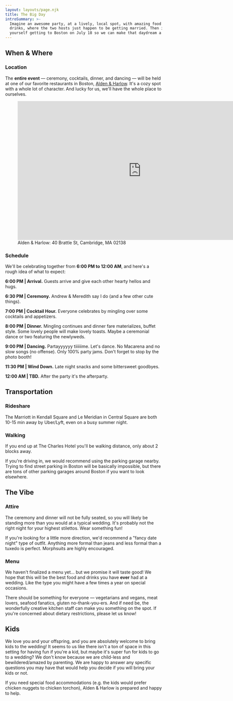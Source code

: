 ```yaml
---
layout: layouts/page.njk
title: The Big Day
introSummary: >-
  Imagine an awesome party, at a lively, local spot, with amazing food and
  drinks, where the two hosts just happen to be getting married. Then imagine
  yourself getting to Boston on July 18 so we can make that daydream a reality.
---
```

## When & Where

### Location

The **entire event** — ceremony, cocktails, dinner, and dancing — will be held at one of our favorite restaurants in Boston, [Alden & Harlow](http://www.aldenharlow.com). It's a cozy spot with a whole lot of character. And lucky for us, we'll have the whole place to ourselves. 

<figure>
    <iframe src="https://www.google.com/maps/embed?pb=!1m18!1m12!1m3!1d2947.5428998188754!2d-71.12359168454327!3d42.373579879186!2m3!1f0!2f0!3f0!3m2!1i1024!2i768!4f13.1!3m3!1m2!1s0x89e37768306eba37%3A0xa3a498bf2ae4121d!2sAlden%20%26%20Harlow!5e0!3m2!1sen!2sus!4v1583016005899!5m2!1sen!2sus" width="792" height="446" frameborder="0" style="border:0;" allowfullscreen=""></iframe>
    <figcaption>Alden & Harlow: 40 Brattle St, Cambridge, MA 02138<figcaption>
</figure>

### Schedule

We'll be celebrating together from **6:00 PM to 12:00 AM**, and here's a rough idea of what to expect:

**6:00 PM | Arrival.** Guests arrive and give each other hearty hellos and hugs.

**6:30 PM | Ceremony.** Andrew & Meredith say I do (and a few other cute things).

**7:00 PM | Cocktail Hour.** Everyone celebrates by mingling over some cocktails and appetizers.

**8:00 PM | Dinner.** Mingling continues and dinner fare materializes, buffet style. Some lovely people will make lovely toasts. Maybe a ceremonial dance or two featuring the newlyweds. 

**9:00 PM | Dancing.** Partayyyyyy tiiiiiime. Let's dance. No Macarena and no slow songs (no offense). Only 100% party jams. Don't forget to stop by the photo booth!

**11:30 PM | Wind Down.** Late night snacks and some bittersweet goodbyes. 

**12:00 AM | TBD.** After the party it's the afterparty.

## Transportation

### Rideshare

The Marriott in Kendall Square and Le Meridian in Central Square are both 10-15 min away by Uber/Lyft, even on a busy summer night. 

### Walking

If you end up at The Charles Hotel you'll be walking distance, only about 2 blocks away.

If you're driving in, we would recommend using the parking garage nearby. Trying to find street parking in Boston will be basically impossible, but there are tons of other parking garages around Boston if you want to look elsewhere. 

## The Vibe

### Attire

The ceremony and dinner will not be fully seated, so you will likely be standing more than you would at a typical wedding. It's probably not the right night for your highest stilettos. Wear something fun! 

If you're looking for a little more direction, we'd recommend a "fancy date night" type of outfit. Anything more formal than jeans and less formal than a tuxedo is perfect. Morphsuits are highly encouraged.

### Menu

We haven't finalized a menu yet... but we promise it will taste good!  We hope that this will be the best food and drinks you have **ever** had at a wedding. Like the type you might have a few times a year on special occasions. 

There should be something for everyone — vegetarians and vegans, meat lovers, seafood fanatics, gluten no-thank-you-ers. And if need be, the wonderfully creative kitchen staff can make you something on the spot. If you're concerned about dietary restrictions, please let us know!  

## Kids

We love you and your offspring, and you are absolutely welcome to bring kids to the wedding! It seems to us like there isn't a ton of space in this setting for having fun if you're a kid, but maybe it's super fun for kids to go to a wedding? We don't know because we are child-less and bewildered/amazed by parenting. We are happy to answer any specific questions you may have that would help you decide if you will bring your kids or not. 

If you need special food accommodations (e.g. the kids would prefer chicken nuggets to chicken torchon), Alden & Harlow is prepared and happy to help.
